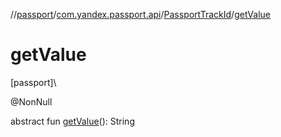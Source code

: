 //[passport](../../../index.md)/[com.yandex.passport.api](../index.md)/[PassportTrackId](index.md)/[getValue](get-value.md)

# getValue

[passport]\

@NonNull

abstract fun [getValue](get-value.md)(): String
